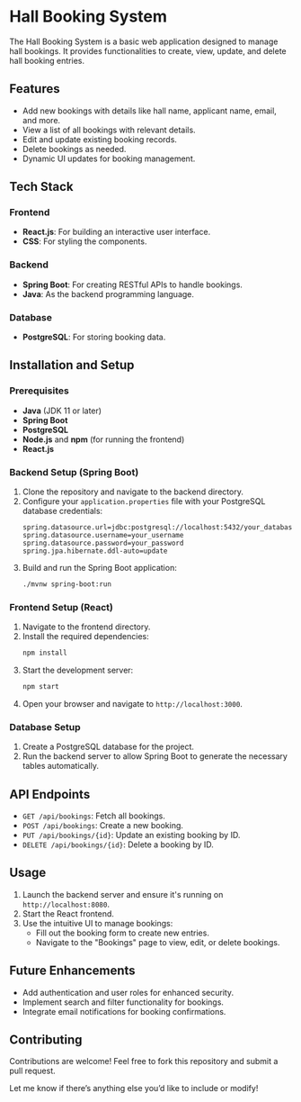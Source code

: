 # Hall Booking System

The Hall Booking System is a basic web application designed to manage hall bookings. It provides functionalities to create, view, update, and delete hall booking entries. 

## Features

- Add new bookings with details like hall name, applicant name, email, and more.
- View a list of all bookings with relevant details.
- Edit and update existing booking records.
- Delete bookings as needed.
- Dynamic UI updates for booking management.

## Tech Stack

### Frontend
- **React.js**: For building an interactive user interface.
- **CSS**: For styling the components.

### Backend
- **Spring Boot**: For creating RESTful APIs to handle bookings.
- **Java**: As the backend programming language.

### Database
- **PostgreSQL**: For storing booking data.

## Installation and Setup

### Prerequisites
- **Java** (JDK 11 or later)
- **Spring Boot**
- **PostgreSQL**
- **Node.js** and **npm** (for running the frontend)
- **React.js**

### Backend Setup (Spring Boot)
1. Clone the repository and navigate to the backend directory.
2. Configure your `application.properties` file with your PostgreSQL database credentials:
   ```properties
   spring.datasource.url=jdbc:postgresql://localhost:5432/your_database_name
   spring.datasource.username=your_username
   spring.datasource.password=your_password
   spring.jpa.hibernate.ddl-auto=update
   ```
3. Build and run the Spring Boot application:
   ```bash
   ./mvnw spring-boot:run
   ```

### Frontend Setup (React)
1. Navigate to the frontend directory.
2. Install the required dependencies:
   ```bash
   npm install
   ```
3. Start the development server:
   ```bash
   npm start
   ```
4. Open your browser and navigate to `http://localhost:3000`.

### Database Setup
1. Create a PostgreSQL database for the project.
2. Run the backend server to allow Spring Boot to generate the necessary tables automatically.

## API Endpoints

- `GET /api/bookings`: Fetch all bookings.
- `POST /api/bookings`: Create a new booking.
- `PUT /api/bookings/{id}`: Update an existing booking by ID.
- `DELETE /api/bookings/{id}`: Delete a booking by ID.

## Usage

1. Launch the backend server and ensure it's running on `http://localhost:8080`.
2. Start the React frontend.
3. Use the intuitive UI to manage bookings:
   - Fill out the booking form to create new entries.
   - Navigate to the "Bookings" page to view, edit, or delete bookings.

## Future Enhancements

- Add authentication and user roles for enhanced security.
- Implement search and filter functionality for bookings.
- Integrate email notifications for booking confirmations.

## Contributing

Contributions are welcome! Feel free to fork this repository and submit a pull request.

Let me know if there’s anything else you’d like to include or modify!
